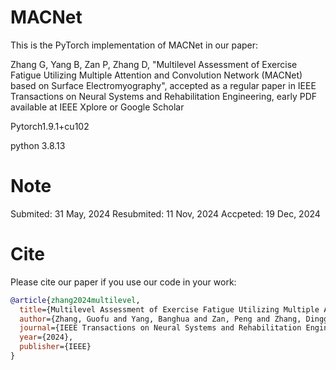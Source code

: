 # MACNet

This is the PyTorch implementation of MACNet in our paper:

Zhang G, Yang B, Zan P, Zhang D, "Multilevel Assessment of Exercise Fatigue Utilizing Multiple Attention and Convolution Network (MACNet) based on Surface Electromyography", accepted as a regular paper in IEEE Transactions on Neural Systems and Rehabilitation Engineering, early PDF available at IEEE Xplore or Google Scholar

Pytorch1.9.1+cu102

python 3.8.13

# Note
Submited: 31 May, 2024
Resubmited: 11 Nov, 2024
Accpeted: 19 Dec, 2024

# Cite
Please cite our paper if you use our code in your work:
```bibtex
@article{zhang2024multilevel,
  title={Multilevel Assessment of Exercise Fatigue Utilizing Multiple Attention and Convolution Network (MACNet) based on Surface Electromyography},
  author={Zhang, Guofu and Yang, Banghua and Zan, Peng and Zhang, Dingguo},
  journal={IEEE Transactions on Neural Systems and Rehabilitation Engineering},
  year={2024},
  publisher={IEEE}
}

